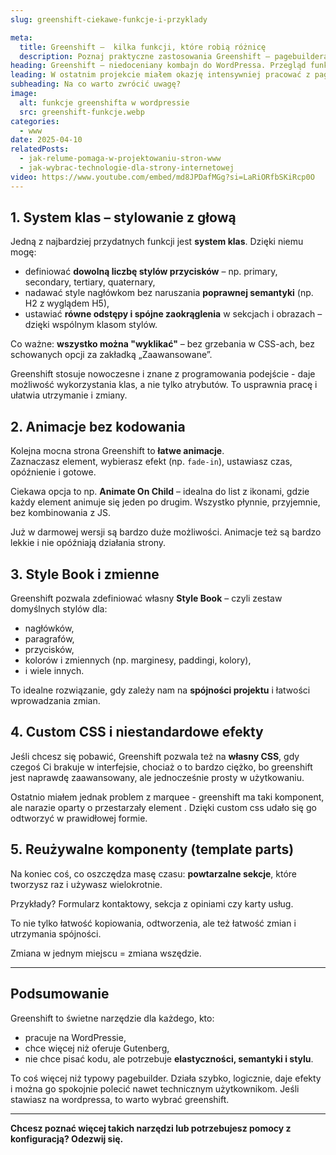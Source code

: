 ```yaml
---
slug: greenshift-ciekawe-funkcje-i-przyklady

meta:
  title: Greenshift –  kilka funkcji, które robią różnicę
  description: Poznaj praktyczne zastosowania Greenshift – pagebuildera dla WordPressa. System klas, animacje, stylebook i wiele więcej
heading: Greenshift – niedoceniany kombajn do WordPressa. Przegląd funkcji, które robią różnicę
leading: W ostatnim projekcie miałem okazję intensywniej pracować z pagebuilderem Greenshift w ramach WordPressa. Mimo że to narzędzie staje się coraz popularniejsze, wciąż jest niedoceniane – szczególnie w porównaniu do innych jak Spectra czy Kadence. A szkoda. Bo oferuje rzeczy, których w standardzie próżno szukać gdzie indziej.
subheading: Na co warto zwrócić uwagę?
image:
  alt: funkcje greenshifta w wordpressie
  src: greenshift-funkcje.webp
categories:
  - www
date: 2025-04-10
relatedPosts:
  - jak-relume-pomaga-w-projektowaniu-stron-www
  - jak-wybrac-technologie-dla-strony-internetowej
video: https://www.youtube.com/embed/md8JPDafMGg?si=LaRiORfbSKiRcp0O
---
```


## 1. System klas – stylowanie z głową

Jedną z najbardziej przydatnych funkcji jest **system klas**. Dzięki niemu mogę:

- definiować **dowolną liczbę stylów przycisków** – np. primary, secondary, tertiary, quaternary,
- nadawać style nagłówkom bez naruszania **poprawnej semantyki** (np. H2 z wyglądem H5),
- ustawiać **równe odstępy i spójne zaokrąglenia** w sekcjach i obrazach – dzięki wspólnym klasom stylów.

Co ważne: **wszystko można "wyklikać"** – bez grzebania w CSS-ach, bez schowanych opcji za zakładką „Zaawansowane”.

Greenshift stosuje nowoczesne i znane z programowania podejście - daje możliwość wykorzystania klas, a nie tylko atrybutów. To usprawnia pracę i ułatwia utrzymanie i zmiany.

## 2. Animacje bez kodowania

Kolejna mocna strona Greenshift to **łatwe animacje**.  
Zaznaczasz element, wybierasz efekt (np. `fade-in`), ustawiasz czas, opóźnienie i gotowe.

Ciekawa opcja to np. **Animate On Child** – idealna do list z ikonami, gdzie każdy element animuje się jeden po drugim. Wszystko płynnie, przyjemnie, bez kombinowania z JS.

Już w darmowej wersji są bardzo duże możliwości. Animacje też są bardzo lekkie i nie opóźniają działania strony.

## 3. Style Book i zmienne

Greenshift pozwala zdefiniować własny **Style Book** – czyli zestaw domyślnych stylów dla:

- nagłówków,
- paragrafów,
- przycisków,
- kolorów i zmiennych (np. marginesy, paddingi, kolory),
- i wiele innych.

To idealne rozwiązanie, gdy zależy nam na **spójności projektu** i łatwości wprowadzania zmian.

## 4. Custom CSS i niestandardowe efekty

Jeśli chcesz się pobawić, Greenshift pozwala też na **własny CSS**, gdy czegoś Ci brakuje w interfejsie, chociaż o to bardzo ciężko, bo greenshift jest naprawdę zaawansowany, ale jednocześnie prosty w użytkowaniu.

Ostatnio miałem jednak problem z marquee - greenshift ma taki komponent, ale narazie oparty o przestarzały element <marqueee>. Dzięki custom css udało się go odtworzyć w prawidłowej formie.

## 5. Reużywalne komponenty (template parts)

Na koniec coś, co oszczędza masę czasu: **powtarzalne sekcje**, które tworzysz raz i używasz wielokrotnie.

Przykłady? Formularz kontaktowy, sekcja z opiniami czy karty usług.

To nie tylko łatwość kopiowania, odtworzenia, ale też łatwość zmian i utrzymania spójności.

Zmiana w jednym miejscu = zmiana wszędzie.

---

## Podsumowanie

Greenshift to świetne narzędzie dla każdego, kto:

- pracuje na WordPressie,
- chce więcej niż oferuje Gutenberg,
- nie chce pisać kodu, ale potrzebuje **elastyczności, semantyki i stylu**.

To coś więcej niż typowy pagebuilder. Działa szybko, logicznie, daje efekty i można go spokojnie polecić nawet technicznym użytkownikom. Jeśli stawiasz na wordpressa, to warto wybrać greenshift.

---

**Chcesz poznać więcej takich narzędzi lub potrzebujesz pomocy z konfiguracją? Odezwij się.**
